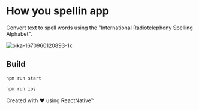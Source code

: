 # How you spellin app

Convert text to spell words using the "International Radiotelephony Spelling Alphabet".

![pika-1670960120893-1x](https://user-images.githubusercontent.com/701815/207428158-04f11626-ac77-4091-bdb5-2970bf632de1.png)

## Build

```sh
npm run start
```

```sh
npm run ios
```

Created with ❤️ using ReactNative™️

